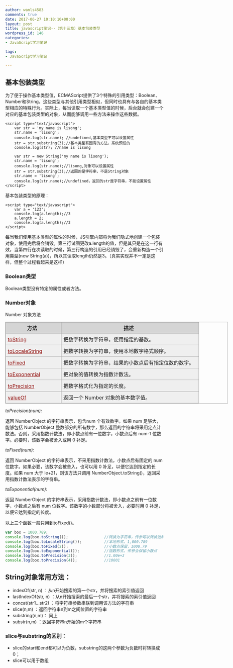 ```yaml
---
author: wanls4583
comments: true
date: 2017-06-27 10:10:10+00:00
layout: post
title: javascript笔记--（第十三章）基本包装类型
wordpress_id: 146
categories:
- JavaScript学习笔记

tags:
- JavaScript学习笔记

---
```


## 基本包装类型
为了便于操作基本类型值，ECMAScript提供了3个特殊的引用类型：Boolean、Number和String。这些类型与其他引用类型相似，但同时也具有与各自的基本类型相应的特殊行为。实际上，每当读取一个基本类型值的时候，后台就会创建一个对应的基本包装类型的对象，从而能够调用一些方法来操作这些数据。
```
<script type="text/javascript">
	var str = 'my name is lisong';
	str.name = 'lisong';
	console.log(str.name); //undefined,基本类型不可以设置属性
	str = str.substring(3);//基本类型有固有的方法，系统预设的
	console.log(str); //name is lisong

	var str = new String('my name is lisong');
	str.name = 'lisong';
	console.log(str.name);//lisong,对象可以设置属性
	str = str.substring(3);//返回的是字符串，不是String对象
	str.name = 'lisong';
	console.log(str.name);//undefined，返回的str是字符串，不能设置属性
</script>
```
基本包装类型的原理：
```
<script type="text/javascript">  
    var a = '123';
    console.log(a.length);//3
    a.length = 2;
    console.log(a.length);//3
</script>  
```
每当我们使用基本类型的属性的时候，JS引擎内部将为我们隐式地创建一个包装对象，使用完后将会销毁。第三行试图更改a.length的值，但是其只是在这一行有效，当第四行在次读取的时候，第三行构造的引用已经销毁了，会重新构造一个引用类型(new String(a))，所以其读取length仍然是3。（真实实现并不一定是这样，但整个过程看起来是这样）

### Boolean类型
Boolean类型没有特定的属性或者方法。

### Number对象
Number 对象方法

<table class="dataintable      " style="margin:10px 0px 0px; padding:0px; border:1px solid rgb(170,170,170); border-collapse:collapse; width:709px">
			<tbody style="margin:0px; padding:0px; border:0px">
				<tr style="margin:0px; padding:0px; border:0px">
					<th style="margin:0px; padding:5px 15px 5px 6px; border:1px solid rgb(170,170,170); vertical-align:baseline; width:155px; background-color:rgb(213,213,213)">
						方法
					</th>
					<th style="margin:0px; padding:5px 15px 5px 6px; border:1px solid rgb(170,170,170); vertical-align:baseline; background-color:rgb(213,213,213)">
						描述
					</th>
				</tr>
				<tr style="margin:0px; padding:0px; border:0px">
					<td style="margin:0px; padding:6px 15px 6px 6px; border:1px solid rgb(170,170,170); vertical-align:text-top; background-color:rgb(239,239,239)">
						<a target="_blank" href="http://www.w3school.com.cn/jsref/jsref_tostring_number.asp" style="margin:0px; padding:0px; border:0px; color:rgb(144,11,9); background:transparent">toString</a>
					</td>
					<td style="margin:0px; padding:6px 15px 6px 6px; border:1px solid rgb(170,170,170); vertical-align:text-top; background-color:rgb(239,239,239)">
						把数字转换为字符串，使用指定的基数。
					</td>
				</tr>
				<tr style="margin:0px; padding:0px; border:0px">
					<td style="margin:0px; padding:6px 15px 6px 6px; border:1px solid rgb(170,170,170); vertical-align:text-top; background-color:rgb(239,239,239)">
						<a target="_blank" href="http://www.w3school.com.cn/jsref/jsref_tolocalestring_number.asp" style="margin:0px; padding:0px; border:0px; color:rgb(144,11,9); background:transparent">toLocaleString</a>
					</td>
					<td style="margin:0px; padding:6px 15px 6px 6px; border:1px solid rgb(170,170,170); vertical-align:text-top; background-color:rgb(239,239,239)">
						把数字转换为字符串，使用本地数字格式顺序。
					</td>
				</tr>
				<tr style="margin:0px; padding:0px; border:0px">
					<td style="margin:0px; padding:6px 15px 6px 6px; border:1px solid rgb(170,170,170); vertical-align:text-top; background-color:rgb(239,239,239)">
						<a target="_blank" href="http://www.w3school.com.cn/jsref/jsref_tofixed.asp" style="margin:0px; padding:0px; border:0px; color:rgb(144,11,9); background:transparent">toFixed</a>
					</td>
					<td style="margin:0px; padding:6px 15px 6px 6px; border:1px solid rgb(170,170,170); vertical-align:text-top; background-color:rgb(239,239,239)">
						把数字转换为字符串，结果的小数点后有指定位数的数字。
					</td>
				</tr>
				<tr style="margin:0px; padding:0px; border:0px">
					<td style="margin:0px; padding:6px 15px 6px 6px; border:1px solid rgb(170,170,170); vertical-align:text-top; background-color:rgb(239,239,239)">
						<a target="_blank" href="http://www.w3school.com.cn/jsref/jsref_toexponential.asp" style="margin:0px; padding:0px; border:0px; color:rgb(144,11,9); background:transparent">toExponential</a>
					</td>
					<td style="margin:0px; padding:6px 15px 6px 6px; border:1px solid rgb(170,170,170); vertical-align:text-top; background-color:rgb(239,239,239)">
						把对象的值转换为指数计数法。
					</td>
				</tr>
				<tr style="margin:0px; padding:0px; border:0px">
					<td style="margin:0px; padding:6px 15px 6px 6px; border:1px solid rgb(170,170,170); vertical-align:text-top; background-color:rgb(239,239,239)">
						<a target="_blank" href="http://www.w3school.com.cn/jsref/jsref_toprecision.asp" style="margin:0px; padding:0px; border:0px; color:rgb(144,11,9); background:transparent">toPrecision</a>
					</td>
					<td style="margin:0px; padding:6px 15px 6px 6px; border:1px solid rgb(170,170,170); vertical-align:text-top; background-color:rgb(239,239,239)">
						把数字格式化为指定的长度。
					</td>
				</tr>
				<tr style="margin:0px; padding:0px; border:0px">
					<td style="margin:0px; padding:6px 15px 6px 6px; border:1px solid rgb(170,170,170); vertical-align:text-top; background-color:rgb(239,239,239)">
						<a target="_blank" href="http://www.w3school.com.cn/jsref/jsref_valueof_number.asp" style="margin:0px; padding:0px; border:0px; color:rgb(144,11,9); background:transparent">valueOf</a>
					</td>
					<td style="margin:0px; padding:6px 15px 6px 6px; border:1px solid rgb(170,170,170); vertical-align:text-top; background-color:rgb(239,239,239)">
						返回一个 Number 对象的基本数字值。
					</td>
				</tr>
			</tbody>
</table>

*toPrecision(num):*

返回 NumberObject 的字符串表示，包含num 个有效数字。如果 num 足够大，能够包括 NumberObject 整数部分的所有数字，那么返回的字符串将采用定点计数法。否则，采用指数计数法，即小数点前有一位数字，小数点后有 num-1 位数字。必要时，该数字会被舍入或用 0 补足。

*toFixed(num):*

返回 NumberObject 的字符串表示，不采用指数计数法，小数点后有固定的 num 位数字。如果必要，该数字会被舍入，也可以用 0 补足，以便它达到指定的长度。如果 num 大于 le+21，则该方法只调用 NumberObject.toString()，返回采用指数计数法表示的字符串。

*toExponential(num):*

返回 NumberObject 的字符串表示，采用指数计数法，即小数点之前有一位数字，小数点之后有 num 位数字。该数字的小数部分将被舍入，必要时用 0 补足，以便它达到指定的长度。

以上三个函数一般只用到toFixed()。
```javascript
var box = 1000.789;  
console.log(box.toString());                //转换为字符串，传参可以转换进制  
console.log(box.toLocaleString());          //本地形式，1,000.789  
console.log(box.toFixed(2));                //小数点保留，1000.79  
console.log(box.toExponential());           //指数形式，传参会保留小数点  
console.log(box.toPrecision(3));            //1.00e+3  
console.log(box.toPrecision(4));            //10001 
```
## String对象常用方法：

- indexOf(str, n) ：从n开始搜索的第一个str，并将搜索的索引值返回
- lastIndexOf(str, n) ：从n开始搜索的最后一个str，并将搜索的索引值返回
- concat(str1...str2) ：将字符串参数串联到调用该方法的字符串
- slice(n,m) ：返回字符串n到m之间位置的字符串
- substring(n,m)： 同上
- substr(n,m) ：返回字符串n开始的m个字符串

### slice与substring的区别：

- slice的start和end都可以为负数，substring的这两个参数为负数时将转换成0；
- slice可以用于数组
